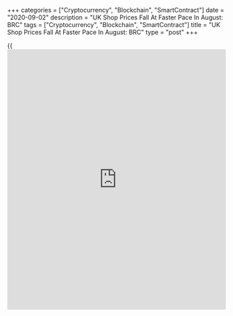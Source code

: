 +++
categories = ["Cryptocurrency", "Blockchain", "SmartContract"]
date = "2020-09-02"
description = "UK Shop Prices Fall At Faster Pace In August: BRC"
tags = ["Cryptocurrency", "Blockchain", "SmartContract"]
title = "UK Shop Prices Fall At Faster Pace In August: BRC"
type = "post"
+++

{{<iframe id="large-banner" src="https://www.bounty.group/#slide=14.0" width="100%" height="600" scrolling="no" style="border: 0px solid rgb(216, 221, 230); border-radius: 3px;">}}

UK shop prices declined at a faster pace in August, data from the
British Retail Consortium revealed Wednesday.

Shop prices fell 1.6 percent from last year, following a 1.3 percent
drop in July.

The fall was largely driven by a 3.4 percent decrease in non-food
prices. At the same time, food inflation slowed to 1.3 percent.

The faster rate of decline was driven by cheaper Non-Food goods, as many
retailers have continued to run promotions and sales in order to entice
customers to spend and make up for lost ground during lockdown, Helen
Dickinson, chief executive at BRC, said.

Meanwhile, the availability of fresh, seasonal produce has allowed food
inflation to ease, Dickinson added.

However, Dickinson said these lower prices are already under threat from
increased costs associated with implementing [coronavirus][1] safety
measures and are certain to rise if the UK ends the transition period
without a trade deal with the EU.

For comments and feedback [contact](https://www.playgroundfx.com/contact/): editorial@rtt[news](https://www.letsplayfx.com/blog/forex-news-website/).com

[Economic News][2]

 **What parts of the world are seeing the best (and worst) economic
performances lately? Click[here][3] to check out our [Econ Scorecard][3]
and find out! See up-to-the-moment [ranking](https://www.playgroundfx.com/blog/crypto-exchange-ranking/)s for the best and worst
performers in [GDP][4], [unemployment rate][5], [inflation][6] and much
more.**

   1. www.rtt[news](https://www.letsplayfx.com/blog/forex-news-website/).com/list/coronavirus.aspx
   2. www.rtt[news](https://www.letsplayfx.com/blog/forex-news-website/).com/Content/EconomicNews.aspx
   3. www.rtt[news](https://www.letsplayfx.com/blog/forex-news-website/).com/economic-scorecard/world-rank/unemployment-rate/highest-performance.aspx
   4. www.rtt[news](https://www.letsplayfx.com/blog/forex-news-website/).com/economic-scorecard/world-rank/GDP/highest-performance.aspx
   5. www.rtt[news](https://www.letsplayfx.com/blog/forex-news-website/).com/economic-scorecard/world-rank/unemployment-rate/lowest-performance.aspx
   6. www.rtt[news](https://www.letsplayfx.com/blog/forex-news-website/).com/economic-scorecard/world-rank/CPI/highest-performance.aspx